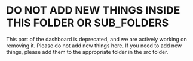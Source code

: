 # DO NOT ADD NEW THINGS INSIDE THIS FOLDER OR SUB_FOLDERS

This part of the dashboard is deprecated, and we are actively working on removing it. Please do not add new things here. If you need to add new things, please add them to the appropriate folder in the src folder.